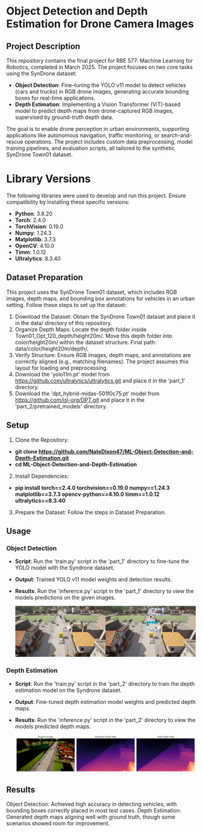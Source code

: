 # Object Detection and Depth Estimation for Drone Camera Images
## Project Description
This repository contains the final project for RBE 577: Machine Learning for Robotics, completed in March 2025. The project focuses on two core tasks using the SynDrone dataset:

- **Object Detection**: Fine-tuning the YOLO v11 model to detect vehicles (cars and trucks) in RGB drone images, generating accurate bounding boxes for real-time applications.
- **Depth Estimation**: Implementing a Vision Transformer (ViT)-based model to predict depth maps from drone-captured RGB images, supervised by ground-truth depth data.

The goal is to enable drone perception in urban environments, supporting applications like autonomous navigation, traffic monitoring, or search-and-rescue operations. The project includes custom data preprocessing, model training pipelines, and evaluation scripts, all tailored to the synthetic SynDrone Town01 dataset.

# Library Versions
The following libraries were used to develop and run this project. Ensure compatibility by installing these specific versions:

- **Python**: 3.8.20
- **Torch**: 2.4.0
- **TorchVision**: 0.19.0
- **Numpy**: 1.24.3
- **Matplotlib**: 3.7.3
- **OpenCV**: 4.10.0
- **Timm**: 1.0.12
- **Ultralytics**: 8.3.40

## Dataset Preparation
This project uses the SynDrone Town01 dataset, which includes RGB images, depth maps, and bounding box annotations for vehicles in an urban setting. Follow these steps to set up the dataset:

1. Download the Dataset: Obtain the SynDrone Town01 dataset and place it in the data/ directory of this repository.
2. Organize Depth Maps:
Locate the depth folder inside Town01_Opt_120_depth/height20m/.
Move this depth folder into color/height20m/ within the dataset structure.
Final path: data/color/height20m/depth/.
3. Verify Structure: Ensure RGB images, depth maps, and annotations are correctly aligned (e.g., matching filenames). The project assumes this layout for loading and preprocessing.
4. Download the 'yolo11m.pt' model from https://github.com/ultralytics/ultralytics.git and place it in the 'part_1' directory.
5. Download the 'dpt_hybrid-midas-501f0c75.pt' model from https://github.com/isl-org/DPT.git and place it in the 'part_2/pretrained_models' directory.

## Setup
1. Clone the Repository:
- **git clone https://github.com/NateDixon47/ML-Object-Detection-and-Depth-Estimation.git**
- **cd ML-Object-Detection-and-Depth-Estimation**

2. Install Dependencies:
- **pip install torch==2.4.0 torchvision==0.19.0 numpy==1.24.3 matplotlib==3.7.3 opencv-python==4.10.0 timm==1.0.12 ultralytics==8.3.40**
3. Prepare the Dataset: Follow the steps in Dataset Preparation.

## Usage
### Object Detection
- **Script**: Run the 'train.py' script in the 'part_1' directory to fine-tune the YOLO model with the Syndrone dataset.
- **Output**: Trained YOLO v11 model weights and detection results.
- **Results**: Run the 'inference.py' script in the 'part_1' directory to view the models predictions on the given images.

    ![Vehicle Detection Sample](part_1\results\result_image_4.jpg "Sample output of YOLO v11 detecting cars")

### Depth Estimation
- **Script**: Run the 'train.py' script in the 'part_2' directory to train the depth estimation model on the Syndrone dataset.
- **Output**: Fine-tuned depth estimation model weights and predicted depth maps.
- **Results**: Run the 'inference.py' script in the 'part_2' directory to view the models predicted depth maps.

    ![Depth Estimation Sample](presentation_and_results\part_2_results\result_004.png "Sample output of depth estimation model")

## Results
Object Detection: Achieved high accuracy in detecting vehicles, with bounding boxes correctly placed in most test cases.
Depth Estimation: Generated depth maps aligning well with ground truth, though some scenarios showed room for improvement.
